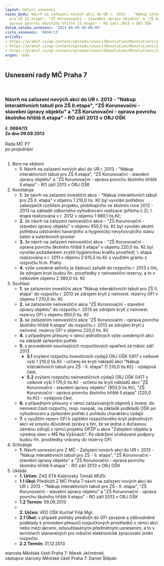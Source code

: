 ```yaml
---
layout: detail_usneseni
nazev_bodu: Návrh na zařazení nových akcí do UR r. 2013 -  "Nákup interaktivních tabulí
  pro ZŠ II.etapa", "ZŠ Korunovační - stavební úpravy objektu" a "ZŠ Korunovační -
  oprava povrchu školního hřiště II.etapa" - RO září 2013 v ORJ OŠK
datum_vzniku_usneseni: '2013-09-09 00:00:00'
cislo_usneseni: '0694/13'
prilohy:
- https://praha7.cz/wp-content/uploads/councilResolution/Resolutions/23687/47-13-p%c5%99.1_is_o%c5%a1k_71.doc
- https://praha7.cz/wp-content/uploads/councilResolution/Resolutions/23687/47-13-p%c5%99.2_hodnot%c3%adc%c3%ad_zpr%c3%a1va_praha_7_+_tab.doc.pdf
- https://praha7.cz/wp-content/uploads/councilResolution/Resolutions/23687/47-13-n%c3%a1vrh_zm%c4%8d_13_ro_o%c5%a1k_nov%c3%a9_akce.doc
organ: rada
---
```

<div id="ucUsn_pList" class="usn">
	<span><h2>Usnesení rady MČ Praha 7 </h2>
<br></span><div class="standBody">
<span><h3>Návrh na zařazení nových akcí do UR r. 2013 -  "Nákup interaktivních tabulí pro ZŠ II.etapa", "ZŠ Korunovační - stavební úpravy objektu" a "ZŠ Korunovační - oprava povrchu školního hřiště II.etapa" - RO září 2013 v ORJ OŠK</h3></span><div class="center">
		<strong>č. 0694/13</strong><br>
	</div>
<div class="center">
		<strong>Ze dne 09.09.2013</strong><br><br>
	</div>Rada MČ P7<br> po projednání<br><br><ol>
<li>Bere na vědomí<ul><li>
<strong>1.</strong> Návrh na zařazení nových akcí do UR r. 2013 -  "Nákup interaktivních tabulí pro ZŠ II.etapa", "ZŠ Korunovační - stavební úpravy objektu" a "ZŠ Korunovační - oprava povrchu školního hřiště II.etapa" - RO září 2013 v ORJ OŠK</li></ul>
</li>
<li>Konstatuje<ul>
<li>
<strong>1.</strong> že návrh na zařazení investiční akce - "Nákup interaktivních tabulí pro  ZŠ II. etapa" v objemu 1 210,0 tis. Kč byl vyvolán potřebou zabezpečit rozšíření projektu, probíhajícího ve školním roce 2012 - 2013 na základě odborného vyhodnocení realizace (příloha č.2); I. etapa realizována v r. 2012 v objemu 1 989,1 tis.Kč;</li>
<li>
<strong>2.</strong> že návrh na zařazení neinvestiční akce - "ZŠ Korunovační - stavební úpravy objektu" v objemu 950,0 tis. Kč byl vyvolán akutní potřebou odstranění havarijního a hygienicky nevyhovujícího stavu šaten a suterénních prostor </li>
<li>
<strong>3.</strong> že návrh na zařazení neinvestiční akce - "ZŠ Korunovační - oprava povrchu školního hřiště II.etapa" v objemu 220,0 tis. Kč byl vyvolán požadavkem zvýšit hygienickou kvalitu prostředí; I. etapa realizována v r. 2011 v objemu 2 615,5 tis.Kč s využitím grantu z rozpočtu hl.m. Prahy</li>
<li>
<strong>4.</strong> výše uvedené aktivity je žádoucí zařadit do rozpočtu r. 2013 s tím, že zdrojem krytí budou fin. prostředky z neinvestiční rezervy, a to v celkovém  objemu  2 380,0 tis. Kč  </li>
</ul>
</li>
<li>Souhlasí<ul>
<li>
<strong>1.</strong> se zařazením investiční akce "Nákup interaktivních tabulí pro  ZŠ II. etapa" do rozpočtu r. 2013 se zdrojem krytí  z neinvest. rezervy OFI  v objemu 1 210,0 tis. Kč </li>
<li>
<strong>2.</strong> se zařazením neinvestiční akce "ZŠ Korunovační - stavební úpravy objektu" do rozpočtu r. 2013 se zdrojem krytí  z neinvest. rezervy OFI  v objemu 950,0 tis. Kč </li>
<li>
<strong>3.</strong> se zařazením neinvestiční akce "ZŠ Korunovační - oprava povrchu školního hřiště II.etapa" do rozpočtu r. 2013 se zdrojem krytí  z neinvest. rezervy OFI  v objemu 220,0 tis. Kč</li>
<li>
<strong>4.</strong> s  případnými přesuny v rámci jednotlivých výše uvedených akcí na základě zpřesnění potřeb</li>
<li>
<strong>5.</strong> s provedením souvisejících rozpočtových opatření za měsíc září 2013 <ul>
<li>
<strong>5.1</strong> zvýšení rozpočtu investičních  výdajů  ORJ OŠK 0417  v celkové  výši   1 210,0 tis.Kč - určeno ke krytí nákladů akcí "Nákup interaktivních tabulí pro  ZŠ - II. etapa" (1 210,0 tis.Kč)  -  výdajová část, </li>
<li>
<strong>5.2</strong> zvýšení rozpočtu neinvestičních  výdajů  ORJ OŠK 0417  v celkové  výši   1 170,0 tis.Kč - určeno ke krytí nákladů akcí  "ZŠ Korunovační - stavební úpravy objektu" (950,0 tis.Kč),  "ZŠ Korunovační - oprava povrchu školního hřiště II.etapa" (220,0 tis.Kč) -  výdajová část,</li>
</ul>
</li>
<li>
<strong>6.</strong> s  případnými přesuny v rámci zařazovaných objemů z invest. do neinvest.části rozpočtu, resp. naopak, na základě podkladů OŠK po vyhodnocení  a zpřesnění potřeb z pohledu charakteru výdajů</li>
<li>
<strong>7.</strong> s využitím rezerv OFI k zajištění rozpočtového krytí jednotlivých akcí ve smyslu důvodové zprávy s tím, že se jedná o dočasnou záměnu zdrojů v rámci projektu  OPŽP u akce "Zateplení objektu a výměna oken v MŠ Na Výšinách". Po obdržení očekávané podpory budou fin. prostředky vráceny do rezervy OFI. </li>
</ul>
</li>
<li>Schvaluje<ul><li>
<strong>1.</strong> Návrh usnesení pro Z MČ - Zařazení nových akcí do UR r. 2013 -  "Nákup interaktivních tabulí pro  ZŠ - II. etapa", "ZŠ Korunovační - stavební úpravy objektu" a "ZŠ Korunovační - oprava povrchu školního hřiště II.etapa" - RO září 2013 v ORJ OŠK</li></ul>
</li>
<li>Ukládá<ul>
<li>
<strong>1. Určen: </strong>ZAS STA Kaštovský Tomáš MUDr.</li>
<li>
<strong>1.1 Úkol: </strong>Předložit Z MČ Praha 7 návrh na zařazení nových akcí do UR r. 2013 -  "Nákup interaktivních tabulí pro  ZŠ - II. etapa", "ZŠ Korunovační - stavební úpravy objektu" a "ZŠ Korunovační - oprava povrchu školního hřiště II.etapa" - RO září 2013 v ORJ OŠK </li>
<li>
<strong>1.2 Termín: </strong>09.09.2013</li>
<li>
<strong><br>2. Určen: </strong>VED OŠK Kuchař Filip Mgr.</li>
<li>
<strong>2.1 Úkol: </strong>v případě potřeby předložit do OFI závazné a zdůvodněné podklady k provedení přesunů rozpočtových prostředků v rámci akcí nebo mezi akcemi, odsouhlasenými předmětným usnesením, a to v termínech stanovených  pro měsíční elektronické zpracování změn rozpočtu</li>
<li>
<strong>2.2 Termín: </strong>31.12.2013</li>
</ul>
</li>
</ol>starosta Městské části Praha 7: Marek Ječmének<br>zástupce starosty Městské části Praha 7: Daniel Štěpán 
</div>
</div>